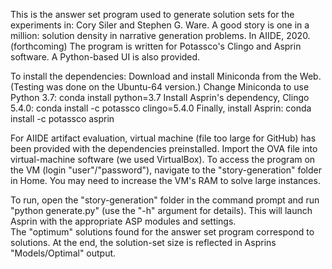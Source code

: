 This is the answer set program used to generate solution sets for the experiments in:
	Cory Siler and Stephen G. Ware. 
	A good story is one in a million: solution density in narrative generation problems. 
	In AIIDE, 2020. (forthcoming)
The program is written for Potassco's Clingo and Asprin software.
A Python-based UI is also provided.

To install the dependencies:
	Download and install Miniconda from the Web. (Testing was done on the Ubuntu-64 version.)
	Change Miniconda to use Python 3.7:
		conda install python=3.7
	Install Asprin's dependency, Clingo 5.4.0:
		conda install -c potassco clingo=5.4.0
	Finally, install Asprin:
		conda install -c potassco asprin
		
For AIIDE artifact evaluation, virtual machine (file too large for GitHub) has been provided with the dependencies preinstalled.
Import the OVA file into virtual-machine software (we used VirtualBox). 
To access the program on the VM (login "user"/"password"), navigate to the "story-generation" folder in Home.
You may need to increase the VM's RAM to solve large instances.

To run, open the "story-generation" folder in the command prompt and run "python generate.py" (use the "-h" argument for details).
This will launch Asprin with the appropriate ASP modules and settings.   
The "optimum" solutions found for the answer set program correspond to solutions.
At the end, the solution-set size is reflected in Asprins "Models/Optimal" output.